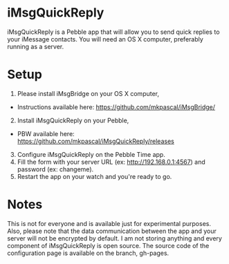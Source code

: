 # iMsgQuickReply

iMsgQuickReply is a Pebble app that will allow you to send quick replies to your iMessage contacts. You will need an OS X computer, preferably running as a server.

Setup
=======

1. Please install iMsgBridge on your OS X computer,
  - Instructions available here: https://github.com/mkpascal/iMsgBridge/
2. Install iMsgQuickReply on your Pebble,
  - PBW available here: https://github.com/mkpascal/iMsgQuickReply/releases
3. Configure iMsgQuickReply on the Pebble Time app.
4. Fill the form with your server URL (ex: http://192.168.0.1:4567) and password (ex: changeme).
5. Restart the app on your watch and you're ready to go.

Notes
=======

This is not for everyone and is available just for experimental purposes. Also, please note that the data communication between the app and your server will not be encrypted by default.
I am not storing anything and every component of iMsgQuickReply is open source. The source code of the configuration page is available on the branch, gh-pages.
